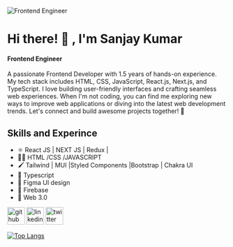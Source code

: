 ![Frontend Engineer](https://pbs.twimg.com/profile_banners/1538837422263631872/1689077044/1080x360)
# Hi there! 👋 , I'm Sanjay Kumar

#### Frontend Engineer

A passionate Frontend Developer with 1.5 years of hands-on experience. My tech stack includes HTML, CSS, JavaScript, React.js, Next.js, and TypeScript. I love building user-friendly interfaces and crafting seamless web experiences. When I'm not coding, you can find me exploring new ways to improve web applications or diving into the latest web development trends. Let's connect and build awesome projects together! 🚀



## Skills and Experince
* ⚛️ React JS | NEXT JS | Redux | 
* 👨‍💻 HTML /CSS /JAVASCRIPT
* 🖌️ Tailwind | MUI |Styled Components |Bootstrap | Chakra UI
* 🤞 Typescript
* 📝 Figma UI design
* 📅 Firebase
* 🔗 Web 3.0


[<img src='https://cdn.jsdelivr.net/npm/simple-icons@3.0.1/icons/github.svg' alt='github' height='40'>](https://github.com/Sanjay-Gouda)  [<img src='https://cdn.jsdelivr.net/npm/simple-icons@3.0.1/icons/linkedin.svg' alt='linkedin' height='40'>](https://www.linkedin.com/in/https://www.linkedin.com/in/sanjaykumar-gouda-141b271a4//)  [<img src='https://cdn.jsdelivr.net/npm/simple-icons@3.0.1/icons/twitter.svg' alt='twitter' height='40'>](https://twitter.com/https://twitter.com/Sanjay_Gouda_13)  

[![Top Langs](https://github-readme-stats.vercel.app/api/top-langs/?username=Sanjay-Gouda)](https://github.com/anuraghazra/github-readme-stats)



